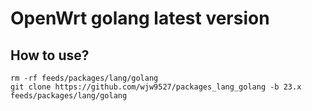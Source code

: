 # OpenWrt golang latest version

## How to use?

```shell
rm -rf feeds/packages/lang/golang
git clone https://github.com/wjw9527/packages_lang_golang -b 23.x feeds/packages/lang/golang
```
